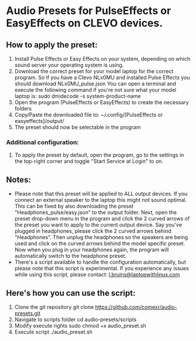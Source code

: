 # Audio Presets for PulseEffects or EasyEffects on CLEVO devices.

## How to apply the preset:

1. Install Pulse Effects or Easy Effects on your system, depending on which sound server your operating system is using.
2. Download the correct preset for your model laptop for the correct program.
   So if you have a Clevo NLx0MU and installed Pulse Effects you should download NLx0MU_pulse.json
   You can open a terminal and execute the following command if you're not sure what your model laptop is:
    sudo dmidecode -s system-product-name
3. Open the program (PulseEffects or EasyEffects) to create the necessary folders
4. Copy/Paste the downloaded file to: ~/.config/[PulseEffects or easyeffects]/output/
5. The preset should now be selectable in the program
    
### Additional configuration:

1. To apply the preset by default, open the program, go to the settings in the top-right corner 
       and toggle "Start Service at Login" to on.

## Notes:

- Please note that this preset will be applied to ALL output devices. If you connect an 
  external speaker to the laptop this might not sound optimal. This can be fixed by also 
  downloading the preset "Headphones_pulse/easy.json" to the output folder.
  Next, open the preset drop-down menu in the program and click the 2 curved arrows of the 
  preset you want to apply to the current output device. Say you've plugged in headphones, 
  please click the 2 curved arrows behind "Headphones". Then unplug the headphones so the speakers are 
  being used and click on the curved arrows behind the model specific preset. Now when you plug in your 
  headphones again, the program will automatically switch to the headphone preset.
- There's a script available to handle the configuration automatically, but please note that 
  this script is experimental. If you experience any issues while using this script, 
  please contact: l.bruins@laptopwithlinux.com
      
 ## Here's how you can use the script:
 1. Clone the git repository
    git clone https://github.com/comexr/audio-presets.git
 2. Navigate to scripts folder
    cd audio-presets/scripts
 3. Modify execute rights
    sudo chmod +x audio_preset.sh
 4. Execute script
    ./audio_preset.sh
